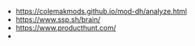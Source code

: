 - https://colemakmods.github.io/mod-dh/analyze.html
- https://www.ssp.sh/brain/
- https://www.producthunt.com/
-